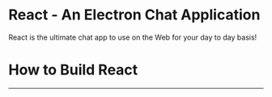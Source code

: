 # React - An Electron Chat Application
React is the ultimate chat app to use on the Web for your day to day basis!
# How to Build React
-----------------------------------------
